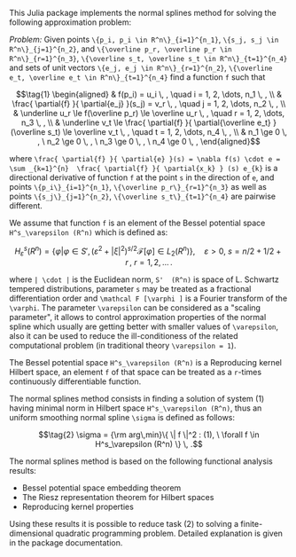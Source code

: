 This Julia package implements the normal splines method for solving the following approximation problem:

*Problem:* Given points ``\{p_i, p_i \in R^n\}_{i=1}^{n_1}``, ``\{s_j, s_j \in R^n\}_{j=1}^{n_2}``, and ``\{\overline p_r, \overline p_r \in R^n\}_{r=1}^{n_3}``, ``\{\overline s_t, \overline s_t \in R^n\}_{t=1}^{n_4}`` and sets of unit vectors ``\{e_j, e_j \in R^n\}_{r=1}^{n_2}``, ``\{\overline e_t, \overline e_t \in R^n\}_{t=1}^{n_4}`` find a function ``f`` such that

```math
\tag{1}
\begin{aligned}
& f(p_i) =  u_i \, , \quad  i = 1, 2, \dots, n_1 \, ,
\\  
& \frac{ \partial{f} }{ \partial{e_j} }(s_j) =  v_r \, , \quad  j = 1, 2, \dots, n_2 \, ,
\\  
&  \underline u_r \le f(\overline p_r) \le \overline u_r \, , \quad  r = 1, 2, \dots, n_3 \, ,
\\  
&  \underline v_t \le \frac{ \partial{f} }{ \partial{\overline e_t} } (\overline s_t) \le \overline v_t \, , \quad  t = 1, 2, \dots, n_4 \, , \\
& n_1 \ge 0 \, , \  n_2 \ge 0 \, , \ n_3 \ge 0 \, , \  n_4 \ge 0 \, ,
\end{aligned}
``` 
where ``\frac{ \partial{f} }{ \partial{e} }(s) = \nabla f(s) \cdot e = \sum _{k=1}^{n}  \frac{ \partial{f} }{ \partial{x_k} } (s) e_{k}`` is a directional derivative of function ``f`` at the point ``s`` in the direction of ``e``,
and  points ``\{p_i\}_{i=1}^{n_1}``, ``\{\overline p_r\}_{r=1}^{n_3}`` as well as points ``\{s_j\}_{j=1}^{n_2}``, ``\{\overline s_t\}_{t=1}^{n_4}`` are pairwise different.

We assume that function ``f`` is an element of the Bessel potential space ``H^s_\varepsilon (R^n)`` which is defined as:

```math
   H^s_\varepsilon (R^n) = \left\{ \varphi | \varphi \in S' ,
  ( \varepsilon ^2 + | \xi |^2 )^{s/2}{\mathcal F} [\varphi ] \in L_2 (R^n) \right\} , \quad
  \varepsilon \gt 0 , \  s = n/2 + 1/2 + r \, , \ r = 1,2,\dots \, .
```
where ``| \cdot |`` is the Euclidean norm, ``S'  (R^n)`` is space of L. Schwartz tempered distributions, parameter ``s`` may be treated as a fractional differentiation order and ``\mathcal F [\varphi ]`` is a Fourier transform of the ``\varphi``. The parameter ``\varepsilon`` can be considered as a "scaling parameter", it allows to control approximation properties of the normal spline which usually are getting better with smaller values of ``\varepsilon``, also it can be used to reduce the ill-conditioness of the related computational problem (in traditional theory ``\varepsilon = 1``).

The Bessel potential space ``H^s_\varepsilon (R^n)`` is a  Reproducing kernel Hilbert space, an element ``f`` of that space can be treated as a ``r``-times continuously differentiable function.

The normal splines method consists in finding a solution of system (1) having minimal norm in Hilbert space ``H^s_\varepsilon (R^n)``, thus an uniform smoothing normal spline ``\sigma`` is defined as follows:

```math
\tag{2}
   \sigma = {\rm arg\,min}\{  \| f \|^2 : (1), \ \forall f \in H^s_\varepsilon (R^n) \} \, .
```

The normal splines method is based on the following functional analysis results:

* Bessel potential space embedding theorem
* The Riesz representation theorem for Hilbert spaces
* Reproducing kernel properties 

Using these results it is possible to reduce task (2) to solving a finite-dimensional quadratic programming problem. Detailed explanation is given in the package documentation.
